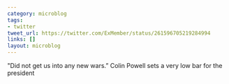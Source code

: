 ```yaml
---
category: microblog
tags:
- twitter
tweet_url: https://twitter.com/ExMember/status/261596705219284994
links: []
layout: microblog
---
```

"Did not get us into any new wars.” Colin Powell sets a very low bar for the president
